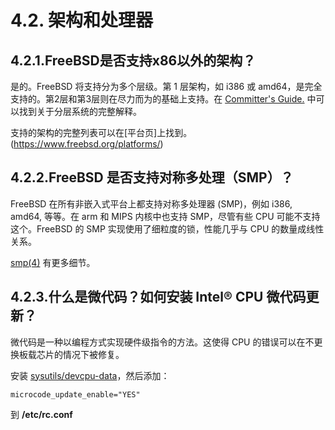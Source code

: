 # 4.2. 架构和处理器

## 4.2.1.FreeBSD是否支持x86以外的架构？ 

是的。FreeBSD 将支持分为多个层级。第 1 层架构，如 i386 或 amd64，是完全支持的。第2层和第3层则在尽力而为的基础上支持。在 [Committer's Guide.](https://docs.freebsd.org/en/articles/committers-guide/#archs) 中可以找到关于分层系统的完整解释。

支持的架构的完整列表可以在[平台页]上找到。(https://www.freebsd.org/platforms/)

## 4.2.2.FreeBSD 是否支持对称多处理（SMP）？

FreeBSD 在所有非嵌入式平台上都支持对称多处理器 (SMP)，例如 i386, amd64, 等等。在 arm 和 MIPS 内核中也支持 SMP，尽管有些 CPU 可能不支持这个。FreeBSD 的 SMP 实现使用了细粒度的锁，性能几乎与 CPU 的数量成线性关系。

[smp(4)](https://www.freebsd.org/cgi/man.cgi?query=smp&sektion=4&format=html) 有更多细节。

## 4.2.3.什么是微代码？如何安装 Intel® CPU 微代码更新？

微代码是一种以编程方式实现硬件级指令的方法。这使得 CPU 的错误可以在不更换板载芯片的情况下被修复。

安装 [sysutils/devcpu-data](https://cgit.freebsd.org/ports/tree/sysutils/devcpu-data/pkg-descr)，然后添加：

```
microcode_update_enable="YES"
```

到 **/etc/rc.conf**
